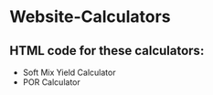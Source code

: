 # Website-Calculators

## HTML code for these calculators:  
  
- Soft Mix Yield Calculator  
- POR Calculator  

